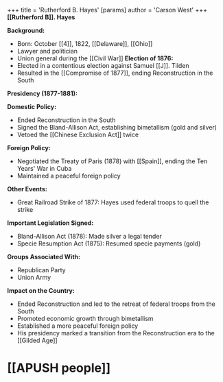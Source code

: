 +++
 title = 'Rutherford B. Hayes'
[params]
	author = 'Carson West'
+++
**[[Rutherford B]]. Hayes**

**Background:**
- Born: October [[4]], 1822, [[Delaware]], [[Ohio]]
- Lawyer and politician
- Union general during the [[Civil War]] 
**Election of 1876:**
- Elected in a contentious election against Samuel [[J]]. Tilden
- Resulted in the [[Compromise of 1877]], ending Reconstruction in the South

**Presidency (1877-1881):**

**Domestic Policy:**
- Ended Reconstruction in the South
- Signed the Bland-Allison Act, establishing bimetallism (gold and silver)
- Vetoed the [[Chinese Exclusion Act]] twice

**Foreign Policy:**
- Negotiated the Treaty of Paris (1878) with [[Spain]], ending the Ten Years' War in Cuba
- Maintained a peaceful foreign policy

**Other Events:**
- Great Railroad Strike of 1877: Hayes used federal troops to quell the strike

**Important Legislation Signed:**
- Bland-Allison Act (1878): Made silver a legal tender
- Specie Resumption Act (1875): Resumed specie payments (gold)

**Groups Associated With:**
- Republican Party
- Union Army

**Impact on the Country:**
- Ended Reconstruction and led to the retreat of federal troops from the South
- Promoted economic growth through bimetallism
- Established a more peaceful foreign policy
- His presidency marked a transition from the Reconstruction era to the [[Gilded Age]]
# [[APUSH people]]